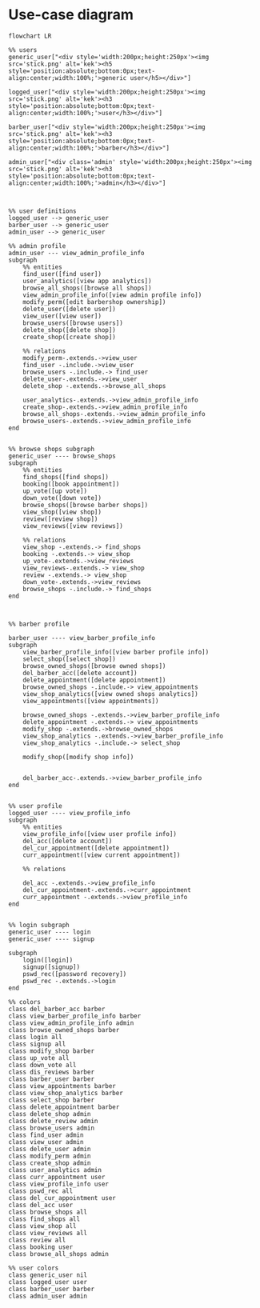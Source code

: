 <style>
	.barber *, .user *, .admin *,  .barberuser *, .adminuser *, .adminbarber *,  .nil *, .all *{
		fill : none !important;
		stroke : none !important;
		background-size: 100% 100%;
		background-repeat: no-repeat;
		border-radius : 0.7rem;
	}

	.nil *{
		background-color : white;	
	}

	.barber * {
		background-color : #bbf7d0;		
	}

	.user *{
		background-color : #7dd3fc;		
	}

	.admin *{
		background-color : #fca5a5;		
	}

	.barberuser *{
		background-image: linear-gradient(90deg, #bbf7d0 0% 50%, #7dd3fc 50% 100%); 
	}

	.adminuser *{
		background-image: linear-gradient(90deg, #bbf7d0 0% 50%, #7dd3fc 50% 100%); 
	}

	.adminbarber *{
		background-image: linear-gradient(90deg, #bbf7d0 0% 50%, #fca5a5 50% 100%); 
	}

	.all * {
		background-image: linear-gradient(90deg, #bbf7d0 0% 33%, #fca5a5 33% 66%, #7dd3fc 66% 100%);
	}

	.nodeLabel, .edgeLabel{
		font-size: 3rem !important;
	}

	.nodeLabel{
		padding: 10px 10px;
	}


</style>

# Use-case diagram
```mermaid
flowchart LR

%% users
generic_user["<div style='width:200px;height:250px'><img src='stick.png' alt='kek'><h5 style='position:absolute;bottom:0px;text-align:center;width:100%;'>generic user</h5></div>"]

logged_user["<div style='width:200px;height:250px'><img src='stick.png' alt='kek'><h3 style='position:absolute;bottom:0px;text-align:center;width:100%;'>user</h3></div>"]

barber_user["<div style='width:200px;height:250px'><img src='stick.png' alt='kek'><h3 style='position:absolute;bottom:0px;text-align:center;width:100%;'>barber</h3></div>"]

admin_user["<div class='admin' style='width:200px;height:250px'><img src='stick.png' alt='kek'><h3 style='position:absolute;bottom:0px;text-align:center;width:100%;'>admin</h3></div>"]



%% user definitions
logged_user --> generic_user
barber_user --> generic_user
admin_user --> generic_user

%% admin profile
admin_user --- view_admin_profile_info
subgraph  
	%% entities
	find_user([find user])
	user_analytics([view app analytics])
	browse_all_shops([browse all shops])
	view_admin_profile_info([view admin profile info])
	modify_perm([edit barbershop ownership])
	delete_user([delete user])
	view_user([view user])
	browse_users([browse users])
	delete_shop([delete shop])
	create_shop([create shop])

	%% relations
	modify_perm-.extends.->view_user
	find_user -.include.->view_user
	browse_users -.include.-> find_user
	delete_user-.extends.->view_user
	delete_shop -.extends.->browse_all_shops

	user_analytics-.extends.->view_admin_profile_info
	create_shop-.extends.->view_admin_profile_info
	browse_all_shops-.extends.->view_admin_profile_info
	browse_users-.extends.->view_admin_profile_info
end


%% browse shops subgraph
generic_user ---- browse_shops
subgraph  
	%% entities
	find_shops([find shops])
	booking([book appointment])
	up_vote([up vote])
	down_vote([down vote])
	browse_shops([browse barber shops])
	view_shop([view shop])
	review([review shop])
	view_reviews([view reviews])

	%% relations
	view_shop -.extends.-> find_shops
	booking -.extends.-> view_shop
	up_vote-.extends.->view_reviews
	view_reviews-.extends.-> view_shop
	review -.extends.-> view_shop
	down_vote-.extends.->view_reviews
	browse_shops -.include.-> find_shops
end



%% barber profile

barber_user ---- view_barber_profile_info
subgraph  
	view_barber_profile_info([view barber profile info])
	select_shop([select shop])
	browse_owned_shops([browse owned shops])
	del_barber_acc([delete account])
	delete_appointment([delete appointment])
	browse_owned_shops -.include.-> view_appointments
	view_shop_analytics([view owned shops analytics])
	view_appointments([view appointments])

	browse_owned_shops -.extends.->view_barber_profile_info
	delete_appointment -.extends.-> view_appointments
	modify_shop -.extends.->browse_owned_shops
	view_shop_analytics -.extends.->view_barber_profile_info
	view_shop_analytics -.include.-> select_shop

	modify_shop([modify shop info])


	del_barber_acc-.extends.->view_barber_profile_info
end


%% user profile
logged_user ---- view_profile_info
subgraph  
	%% entities
	view_profile_info([view user profile info])
	del_acc([delete account])
	del_cur_appointment([delete appointment])
	curr_appointment([view current appointment])
	
	%% relations

	del_acc -.extends.->view_profile_info
	del_cur_appointment-.extends.->curr_appointment
	curr_appointment -.extends.->view_profile_info
end


%% login subgraph
generic_user ---- login
generic_user ---- signup

subgraph  
	login([login])
	signup([signup])
	pswd_rec([password recovery])
	pswd_rec -.extends.->login
end

%% colors
class del_barber_acc barber
class view_barber_profile_info barber
class view_admin_profile_info admin
class browse_owned_shops barber
class login all
class signup all
class modify_shop barber
class up_vote all
class down_vote all
class dis_reviews barber
class barber_user barber
class view_appointments barber
class view_shop_analytics barber
class select_shop barber
class delete_appointment barber
class delete_shop admin
class delete_review admin
class browse_users admin
class find_user admin
class view_user admin
class delete_user admin
class modify_perm admin
class create_shop admin
class user_analytics admin
class curr_appointment user
class view_profile_info user
class pswd_rec all
class del_cur_appointment user
class del_acc user
class browse_shops all
class find_shops all
class view_shop all
class view_reviews all
class review all
class booking user
class browse_all_shops admin

%% user colors
class generic_user nil
class logged_user user
class barber_user barber
class admin_user admin

```
